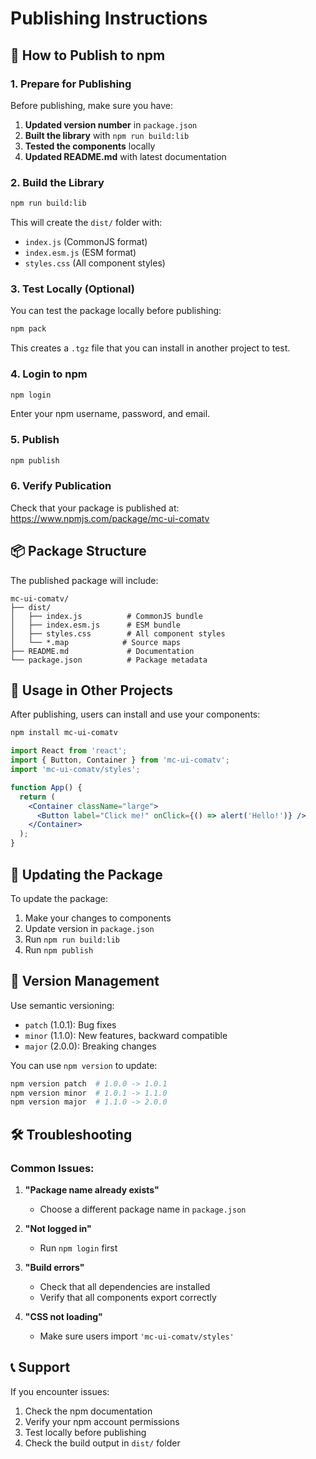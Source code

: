 # Publishing Instructions

## 🚀 How to Publish to npm

### 1. Prepare for Publishing

Before publishing, make sure you have:

1. **Updated version number** in `package.json`
2. **Built the library** with `npm run build:lib`
3. **Tested the components** locally
4. **Updated README.md** with latest documentation

### 2. Build the Library

```bash
npm run build:lib
```

This will create the `dist/` folder with:
- `index.js` (CommonJS format)
- `index.esm.js` (ESM format)
- `styles.css` (All component styles)

### 3. Test Locally (Optional)

You can test the package locally before publishing:

```bash
npm pack
```

This creates a `.tgz` file that you can install in another project to test.

### 4. Login to npm

```bash
npm login
```

Enter your npm username, password, and email.

### 5. Publish

```bash
npm publish
```

### 6. Verify Publication

Check that your package is published at:
https://www.npmjs.com/package/mc-ui-comatv

## 📦 Package Structure

The published package will include:

```
mc-ui-comatv/
├── dist/
│   ├── index.js          # CommonJS bundle
│   ├── index.esm.js      # ESM bundle
│   ├── styles.css        # All component styles
│   └── *.map            # Source maps
├── README.md             # Documentation
└── package.json          # Package metadata
```

## 🎯 Usage in Other Projects

After publishing, users can install and use your components:

```bash
npm install mc-ui-comatv
```

```jsx
import React from 'react';
import { Button, Container } from 'mc-ui-comatv';
import 'mc-ui-comatv/styles';

function App() {
  return (
    <Container className="large">
      <Button label="Click me!" onClick={() => alert('Hello!')} />
    </Container>
  );
}
```

## 🔄 Updating the Package

To update the package:

1. Make your changes to components
2. Update version in `package.json`
3. Run `npm run build:lib`
4. Run `npm publish`

## 📝 Version Management

Use semantic versioning:
- `patch` (1.0.1): Bug fixes
- `minor` (1.1.0): New features, backward compatible
- `major` (2.0.0): Breaking changes

You can use `npm version` to update:
```bash
npm version patch  # 1.0.0 -> 1.0.1
npm version minor  # 1.0.1 -> 1.1.0
npm version major  # 1.1.0 -> 2.0.0
```

## 🛠️ Troubleshooting

### Common Issues:

1. **"Package name already exists"**
   - Choose a different package name in `package.json`

2. **"Not logged in"**
   - Run `npm login` first

3. **"Build errors"**
   - Check that all dependencies are installed
   - Verify that all components export correctly

4. **"CSS not loading"**
   - Make sure users import `'mc-ui-comatv/styles'`

## 📞 Support

If you encounter issues:
1. Check the npm documentation
2. Verify your npm account permissions
3. Test locally before publishing
4. Check the build output in `dist/` folder 